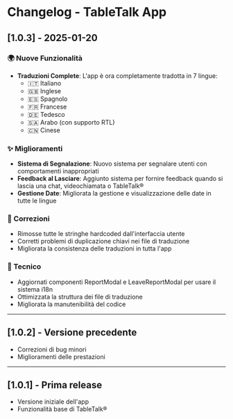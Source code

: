 # Changelog - TableTalk App

## [1.0.3] - 2025-01-20

### 🌍 Nuove Funzionalità
- **Traduzioni Complete**: L'app è ora completamente tradotta in 7 lingue:
  - 🇮🇹 Italiano
  - 🇬🇧 Inglese
  - 🇪🇸 Spagnolo
  - 🇫🇷 Francese
  - 🇩🇪 Tedesco
  - 🇸🇦 Arabo (con supporto RTL)
  - 🇨🇳 Cinese

### ✨ Miglioramenti
- **Sistema di Segnalazione**: Nuovo sistema per segnalare utenti con comportamenti inappropriati
- **Feedback al Lasciare**: Aggiunto sistema per fornire feedback quando si lascia una chat, videochiamata o TableTalk®
- **Gestione Date**: Migliorata la gestione e visualizzazione delle date in tutte le lingue

### 🐛 Correzioni
- Rimosse tutte le stringhe hardcoded dall'interfaccia utente
- Corretti problemi di duplicazione chiavi nei file di traduzione
- Migliorata la consistenza delle traduzioni in tutta l'app

### 🔧 Tecnico
- Aggiornati componenti ReportModal e LeaveReportModal per usare il sistema i18n
- Ottimizzata la struttura dei file di traduzione
- Migliorata la manutenibilità del codice

---

## [1.0.2] - Versione precedente
- Correzioni di bug minori
- Miglioramenti delle prestazioni

---

## [1.0.1] - Prima release
- Versione iniziale dell'app
- Funzionalità base di TableTalk®
